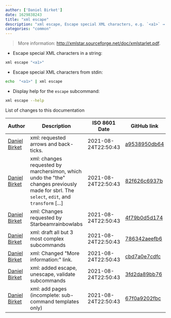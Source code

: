 ```yaml
---
author: ['Daniel Birket']
date: 1629838243
title: "xml escape"
description: "xml escape, Escape special XML characters, e.g. `<a1>` → `&lt;a1&gt;`."
categories: "common"
---
```

> More information: <http://xmlstar.sourceforge.net/doc/xmlstarlet.pdf>.

- Escape special XML characters in a string:

```bash
xml escape "<a1>"
```

- Escape special XML characters from stdin:

```bash
echo  "<a1>" | xml escape
```

- Display help for the `escape` subcommand:

```bash
xml escape --help
```
List of changes to this documentation


Author | Description | ISO 8601 Date | GitHub link
------|-----|-----|-----
[Daniel Birket](mailto:danielb@birket.com) | xml: requested arrows and back-ticks. | 2021-08-24T22:50:43 | [a9538950db64](https://github.com/tldr-pages/tldr/commit/a9538950db649b40019deec68fe1f9771b28a278)
[Daniel Birket](mailto:danielb@birket.com) | xml: changes requested by marchersimon, which undo the "the" changes previously made for sbrl. The `select`, `edit`, and `transform` [...] | 2021-08-24T22:50:43 | [82f626c6937b](https://github.com/tldr-pages/tldr/commit/82f626c6937b3d3141be3468ce5326d997b9da6f)
[Daniel Birket](mailto:danielb@birket.com) | xml: Changes requested by Starbeamrainbowlabs | 2021-08-24T22:50:43 | [4f79b0d5d174](https://github.com/tldr-pages/tldr/commit/4f79b0d5d174e1556ceb14401822c34932a7bd8b)
[Daniel Birket](mailto:danielb@birket.com) | xml: draft all but 3 most complex subcommands | 2021-08-24T22:50:43 | [786342aeefb6](https://github.com/tldr-pages/tldr/commit/786342aeefb62273691c868c40eddade7fd272a1)
[Daniel Birket](mailto:danielb@birket.com) | xml: Changed "More information:" link. | 2021-08-24T22:50:43 | [cbd7a0e7cdfc](https://github.com/tldr-pages/tldr/commit/cbd7a0e7cdfcb5e3a5a703c87405cca5743302f3)
[Daniel Birket](mailto:danielb@birket.com) | xml: added escape, unescape, validate subcommands | 2021-08-24T22:50:43 | [3fd2da89bb76](https://github.com/tldr-pages/tldr/commit/3fd2da89bb7667e20f6ee1b45ea53e33d6dd3356)
[Daniel Birket](mailto:danielb@birket.com) | xml: add pages (incomplete: sub-command templates only) | 2021-08-24T22:50:43 | [67f0a9202fbc](https://github.com/tldr-pages/tldr/commit/67f0a9202fbce1518d13c4a13ad42417fbbb4558)

